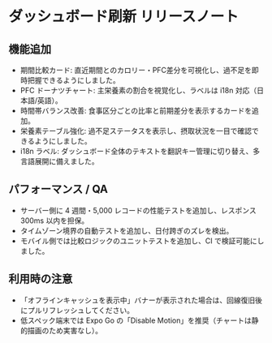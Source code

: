 # ダッシュボード刷新 リリースノート

## 機能追加
- 期間比較カード: 直近期間とのカロリー・PFC差分を可視化し、過不足を即時把握できるようにしました。
- PFC ドーナツチャート: 主栄養素の割合を視覚化し、ラベルは i18n 対応（日本語/英語）。
- 時間帯バランス改善: 食事区分ごとの比率と前期差分を表示するカードを追加。
- 栄養素テーブル強化: 過不足ステータスを表示し、摂取状況を一目で確認できるようにしました。
- i18n ラベル: ダッシュボード全体のテキストを翻訳キー管理に切り替え、多言語展開に備えました。

## パフォーマンス / QA
- サーバー側に 4 週間・5,000 レコードの性能テストを追加し、レスポンス 300ms 以内を担保。
- タイムゾーン境界の自動テストを追加し、日付跨ぎのズレを検出。
- モバイル側では比較ロジックのユニットテストを追加し、CI で検証可能にしました。

## 利用時の注意
- 「オフラインキャッシュを表示中」バナーが表示された場合は、回線復旧後にプルリフレッシュしてください。
- 低スペック端末では Expo Go の「Disable Motion」を推奨（チャートは静的描画のため実害なし）。
